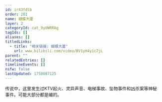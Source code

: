 ```yaml
---
id: ir43fdlb
order: 201
name: 蝴蝶大厦
layer: 2
categoryId: cat_9yUWRRAg
tagIds: []
aliases: []
titledLinks:
  - title: "相关链接: 蝴蝶大厦"
    url: www.bilibili.com/video/BV1yH4y1c7jL
parent: ""
relatedEntries: []
timelineEvents: []
nsfw: false
lastUpdated: 1758087125
---
```


传说中，这里发生过KTV起火、灵异声音、电梯事故、坠物事件和凶杀案等神秘事件。可能大部分都是编的。